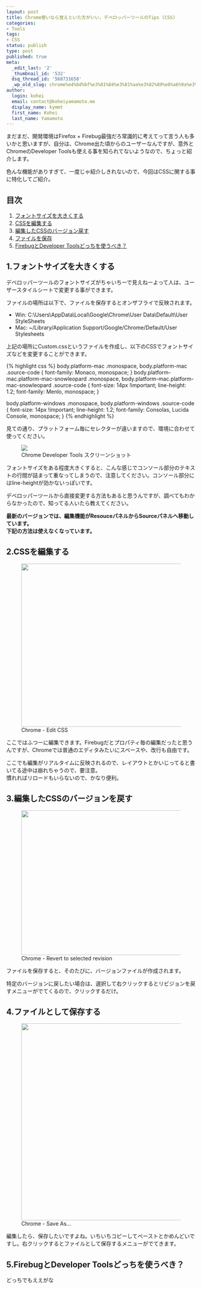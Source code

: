 ```yaml
---
layout: post
title: Chrome使いなら覚えといた方がいい、デベロッパーツールのTips (CSS)
categories:
- Tools
tags:
- CSS
status: publish
type: post
published: true
meta:
  _edit_last: '2'
  _thumbnail_id: '532'
  dsq_thread_id: '568731658'
  _wp_old_slug: chrome%e4%bd%bf%e3%81%84%e3%81%aa%e3%82%89%e8%a6%9a%e3%81%88%e3%81%a8%e3%81%84%e3%81%9f%e6%96%b9%e3%81%8c%e3%81%84%e3%81%84%e3%80%81%e3%83%87%e3%83%99%e3%83%ad%e3%83%83%e3%83%91%e3%83%bc%e3%83%84
author:
  login: kohei
  email: contact@koheiyamamoto.me
  display_name: kymmt
  first_name: Kohei
  last_name: Yamamoto
---
```


まだまだ、開発環境はFirefox + Firebug最強だろ常識的に考えてって言う人も多いかと思いますが、自分は、Chrome出た頃からのユーザーなんですが、意外とChromeのDeveloper Toolsも使える事を知られてないようなので、ちょっと紹介します。

色んな機能がありすぎて、一度じゃ紹介しきれないので、今回はCSSに関する事に特化してご紹介。


## 目次


1. [フォントサイズを大きくする](#enlarge-font-size)
2. [CSSを編集する](#edit-css)
3. [編集したCSSのバージョン戻す](#revert-revision)
4. [ファイルを保存](#save-as)
5. [FirebugとDeveloper Toolsどっちを使うべき？](#compare-to-firebug)

<section id="enlarge-font-size" markdown="block">

## 1.フォントサイズを大きくする

デベロッパーツールのフォントサイズがちゃいちーで見えねーよって人は、ユーザースタイルシートで変更する事ができます。

ファイルの場所は以下で、ファイルを保存するとオンザフライで反映されます。

* Win: C:\Users\AppData\Local\Google\Chrome\User Data\Default\User StyleSheets
* Mac: ~/Library/Application Support/Google/Chrome/Default/User Stylesheets

上記の場所にCustom.cssというファイルを作成し、以下のCSSでフォントサイズなどを変更することができます。

{% highlight css %}
body.platform-mac .monospace, body.platform-mac .source-code {
    font-family: Monaco, monospace;
}
body.platform-mac.platform-mac-snowleopard .monospace,
body.platform-mac.platform-mac-snowleopard .source-code {
    font-size: 14px !important;
    line-height: 1.2;
    font-family: Menlo, monospace;
}

body.platform-windows .monospace, body.platform-windows .source-code {
    font-size: 14px !important;
    line-height: 1.2;
    font-family: Consolas, Lucida Console, monospace;
}
{% endhighlight %}

見ての通り、プラットフォーム毎にセレクターが違いますので、環境に合わせて使ってください。

<figure class="bordered">
<img src="http://howtohp.com/wp/wp-content/uploads/2012/02/Screen-Shot-2012-02-07-at-1.48.25-AM.png" />
<figcaption>Chrome Developer Tools スクリーンショット</figcaption>
</figure>

フォントサイズをある程度大きくすると、こんな感じでコンソール部分のテキストの行間が詰まって重なってしまうので、注意してください。コンソール部分にはline-heightが効かないっぽいです。


デベロッパーツールから直接変更する方法もあると思うんですが、調べてもわからなかったので、知ってる人いたら教えてください。

</section>

**最新のバージョンでは、編集機能がResouceパネルからSourceパネルへ移動しています。  
下記の方法は使えなくなっています。**

<section id="edit-css" markdown="block">

## 2.CSSを編集する

<figure class="bordered">
<img src="http://howtohp.com/wp/wp-content/uploads/2012/02/Screen-Shot-2012-02-08-at-9.29.png" alt="" width="560" height="433" class="aligncenter size-large wp-image-568" />

<figcaption>Chrome - Edit CSS</figcaption>
</figure>

ここではふつーに編集できます。Firebugだとプロパティ毎の編集だったと思うんですが、Chromeでは普通のエディタみたいにスペースや、改行も自由です。


ここでも編集がリアルタイムに反映されるので、レイアウトとかいじってると書いてる途中は崩れちゃうので、要注意。<br />
慣れればリロードもいらないので、かなり便利。

</section>
<section id="revert-revision" markdown="block">

## 3.編集したCSSのバージョンを戻す

<figure class="bordered">
<img src="http://howtohp.com/wp/wp-content/uploads/2012/02/Screen-Shot-2012-02-08-at-10.38.png" width="560" height="384" class="aligncenter size-large wp-image-559" />

<figcaption>Chrome - Revert to selected revision</figcaption>
</figure>

ファイルを保存すると、そのたびに、バージョンファイルが作成されます。


特定のバージョンに戻したい場合は、選択して右クリックするとリビジョンを戻すメニューがでてくるので、クリックするだけ。

</section>
<section id="save-as" markdown="block">

## 4.ファイルとして保存する

<figure class="bordered">
<img src="http://howtohp.com/wp/wp-content/uploads/2012/02/chrome-save-as.png" width="560" height="523" class="aligncenter size-large wp-image-547" />

<figcaption>Chrome - Save As...</figcaption>
</figure>

編集したら、保存したいですよね。いちいちコピーしてペーストとかめんどいですし。右クリックするとファイルとして保存するメニューがでてきます。

</section>
<section id="compare-to-firebug" markdown="block">

## 5.FirebugとDeveloper Toolsどっちを使うべき？


どっちでもええがな

</section>
